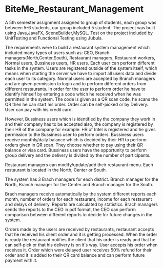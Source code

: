 # BiteMe_Restaurant_Management

A 5th semester assignment assigned to group of students, each group was between 5-6 students, our group included 5 student.
The project was built using Java,JavaFX, SceneBuilder,MySQL.
Test on the project included by UnitTesting and Functional Testing using Jubula.

The requirements were to build a restaurant system management which included many types of users such as:
CEO, Branch managers(North,Center,South), Restaurant managers, Restaurant workers, Normal users, Bussiness users, HR users.
Each user can perform different tasks in the system.
Users are registered outside of the system itself, which means when starting the server we have to import all users data and divide each user to its category.
Normal users are accepted by Branch managers and are given permission to login and to perform different orders from different restaurants.
In order for the user to perform order he have to identify himself by entering a code which he received when he was permitted in the system.
The code is given as a QR scan code, he scans the QR then he can start his order. Order can be self-picked or by Delivery. User can pay with his credit card.

However, Bussiness users which is identified by the company they work in and their company has to be accepted also, the company is registered by their HR of the company for example: HR of Intel is registered and he gives permission to the Bussiness user to perform orders.
Bussiness users receive monthly/daily balance which is decided by their HR to perform orders given in QR scan. They choose whether to pay using their QR balance or visa card.
Bussiness users have the opportunity to perform group delivery and the delivery is divided by the number of participants.

Restaurant managers can modify/update/add their restaurant menu.
Each restaurant is located in the North, Center or South.

The system has 3 Brach managers for each district. Branch manager for the North, Branch manager for the Center and Branch manager for the South.

Brach managers receive automatically by the system different reports each month, number of orders for each restaurant, income for each restaurant and delays of delivery.
Reports are calculated by statistics.
Brach managers sends the reports to the CEO in pdf format, the CEO can perform comparison between different reports to decide for future changes in the system.

Orders made by the users are received by restaurants, restaurant accepts that he received his client order and it is getting processed.
When the order is ready the restaurant notifies the client that his order is ready and that he can self-pick or that his delivery is on it's way.
User accepts his order when receives it.
Order which were delayed user receives 50% refund for their order and it is added to their QR card balance and can perform future payment with it.
